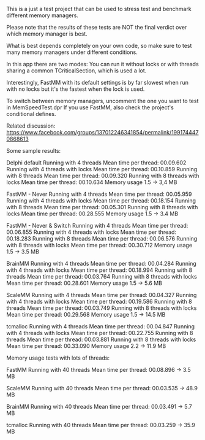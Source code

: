 This is a just a test project that can be used to stress test and benchmark different memory managers.

Please note that the results of these tests are NOT the final verdict over which memory manager is best.

What is best depends completely on your own code, so make sure to test many memory managers under different conditions.

In this app there are two modes: You can run it without locks or with threads sharing a common TCriticalSection, which is used a lot.

Interestingly, FastMM with its default settings is by far slowest when run with no locks but it's the fastest when the lock is used.

To switch between memory managers, uncomment the one you want to test in MemSpeedTest.dpr
If you use FastMM, also check the project's conditional defines.

Related discussion: https://www.facebook.com/groups/137012246341854/permalink/1991744470868613

Some sample results:

Delphi default
Running with 4 threads
Mean time per thread: 00.09.602
Running with 4 threads with locks
Mean time per thread: 00.10.859
Running with 8 threads
Mean time per thread: 00.09.320
Running with 8 threads with locks
Mean time per thread: 00.10.634
Memory usage 1.5 -> 3,4 MB

FastMM - Never
Running with 4 threads
Mean time per thread: 00.05.959
Running with 4 threads with locks
Mean time per thread: 00.18.154
Running with 8 threads
Mean time per thread: 00.05.301
Running with 8 threads with locks
Mean time per thread: 00.28.555
Memory usage 1.5 -> 3.4 MB

FastMM - Never & Switch
Running with 4 threads
Mean time per thread: 00.06.855
Running with 4 threads with locks
Mean time per thread: 00.18.283
Running with 8 threads
Mean time per thread: 00.06.576
Running with 8 threads with locks
Mean time per thread: 00.30.712
Memory usage 1.5 -> 3.5 MB

BrainMM
Running with 4 threads
Mean time per thread: 00.04.284
Running with 4 threads with locks
Mean time per thread: 00.18.994
Running with 8 threads
Mean time per thread: 00.03.764
Running with 8 threads with locks
Mean time per thread: 00.28.601
Memory usage 1.5 -> 5.6 MB

ScaleMM
Running with 4 threads
Mean time per thread: 00.04.327
Running with 4 threads with locks
Mean time per thread: 00.19.586
Running with 8 threads
Mean time per thread: 00.03.749
Running with 8 threads with locks
Mean time per thread: 00.29.568
Memory usage 1.5 -> 14.5 MB

tcmalloc
Running with 4 threads
Mean time per thread: 00.04.847
Running with 4 threads with locks
Mean time per thread: 00.22.755
Running with 8 threads
Mean time per thread: 00.03.881
Running with 8 threads with locks
Mean time per thread: 00.33.090
Memory usage 2.2 -> 11.9 MB

Memory usage tests with lots of threads:

FastMM
Running with 40 threads
Mean time per thread: 00.08.896
-> 3.5 MB

ScaleMM
Running with 40 threads
Mean time per thread: 00.03.535
-> 48.9 MB

BrainMM
Running with 40 threads
Mean time per thread: 00.03.491
-> 5.7 MB

tcmalloc
Running with 40 threads
Mean time per thread: 00.03.259
-> 35.9 MB